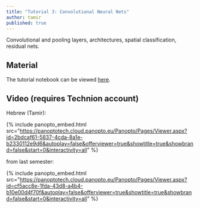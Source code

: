 ```yaml
---
title: "Tutorial 3: Convolutional Neural Nets"
author: tamir
published: true
---
```


Convolutional and pooling layers, architectures, spatial classification,
residual nets.

## Material

The tutorial notebook can be viewed [here](https://nbviewer.org/github/vistalab-technion/cs236781-tutorials/blob/master/t03%20-%20CNN/tutorial3-CNNs.ipynb?flush_cache=true).

## Video (requires Technion account)

Hebrew (Tamir):

{% include panopto_embed.html src="https://panoptotech.cloud.panopto.eu/Panopto/Pages/Viewer.aspx?id=2bdcaf61-5837-4cda-8a1e-b2330112e9d6&autoplay=false&offerviewer=true&showtitle=true&showbrand=false&start=0&interactivity=all" %}

from last semester:

{% include panopto_embed.html src="https://panoptotech.cloud.panopto.eu/Panopto/Pages/Viewer.aspx?id=cf5acc8e-1fda-43d8-a4b4-b10e00d4f70f&autoplay=false&offerviewer=true&showtitle=true&showbrand=false&start=0&interactivity=all" %}